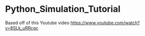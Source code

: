 # Python_Simulation_Tutorial
Based off of this Youtube video https://www.youtube.com/watch?v=8SLk_uRRcgc

